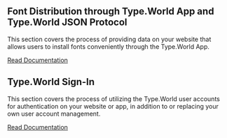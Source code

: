 ## Font Distribution through Type.World App and Type.World JSON Protocol

This section covers the process of providing data on your website that allows users to install fonts conveniently through the Type.World App.

[Read Documentation](/developer/docs/fontdistribution/)

## Type.World Sign-In

This section covers the process of utilizing the Type.World user accounts for authentication on your website or app, in addition to or replacing your own user account management.

[Read Documentation](/developer/docs/signin/)
